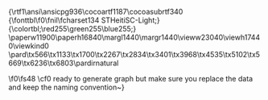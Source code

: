 {\rtf1\ansi\ansicpg936\cocoartf1187\cocoasubrtf340
{\fonttbl\f0\fnil\fcharset134 STHeitiSC-Light;}
{\colortbl;\red255\green255\blue255;}
\paperw11900\paperh16840\margl1440\margr1440\vieww23040\viewh17440\viewkind0
\pard\tx566\tx1133\tx1700\tx2267\tx2834\tx3401\tx3968\tx4535\tx5102\tx5669\tx6236\tx6803\pardirnatural

\f0\fs48 \cf0 ready to generate graph but make sure you replace the data and keep the naming convention~}
